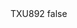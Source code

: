 <?xml version="1.0" encoding="UTF-8"?>
<CustomMetadata xmlns="http://soap.sforce.com/2006/04/metadata">
    <label>TXU892</label>
    <protected>false</protected>
</CustomMetadata>
